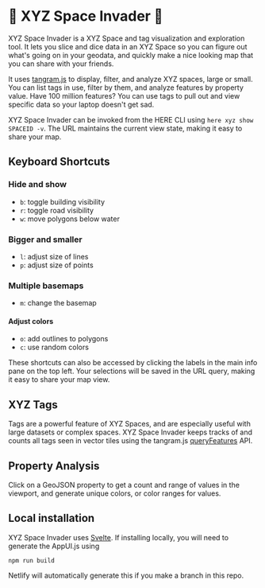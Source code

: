 # 👾 XYZ Space Invader 👾

XYZ Space Invader is a XYZ Space and tag visualization and exploration tool. It lets you slice and dice data in an XYZ Space so you can figure out what's going on in your geodata, and quickly make a nice looking map that you can share with your friends.

It uses [tangram.js](https://github.com/tangrams/tangram) to display, filter, and analyze XYZ spaces, large or small. You can list tags in use, filter by them, and analyze features by property value. Have 100 million features? You can use tags to pull out and view specific data so your laptop doesn't get sad. 

XYZ Space Invader can be invoked from the HERE CLI using `here xyz show SPACEID -v`. The URL maintains the current view state, making it easy to share your map.

## Keyboard Shortcuts

### Hide and show
- `b`: toggle building visibility
- `r`: toggle road visibility
- `w`: move polygons below water

### Bigger and smaller
- `l`: adjust size of lines
- `p`: adjust size of points

### Multiple basemaps
- `m`: change the basemap

#### Adjust colors
- `o`: add outlines to polygons
- `c`: use random colors

These shortcuts can also be accessed by clicking the labels in the main info pane on the top left. Your selections will be saved in the URL query, making it easy to share your map view.

## XYZ Tags

Tags are a powerful feature of XYZ Spaces, and are especially useful with large datasets or complex spaces. XYZ Space Invader keeps tracks of and counts all tags seen in vector tiles using the tangram.js [queryFeatures](https://tangrams.readthedocs.io/en/latest/API-Reference/Javascript-API/#queryfeatures) API.

## Property Analysis

Click on a GeoJSON property to get a count and range of values in the viewport, and generate unique colors, or color ranges for values.

## Local installation

XYZ Space Invader uses [Svelte](https://svelte.dev/). If installing locally, you will need to generate the AppUI.js using

`npm run build`

Netlify will automatically generate this if you make a branch in this repo.

